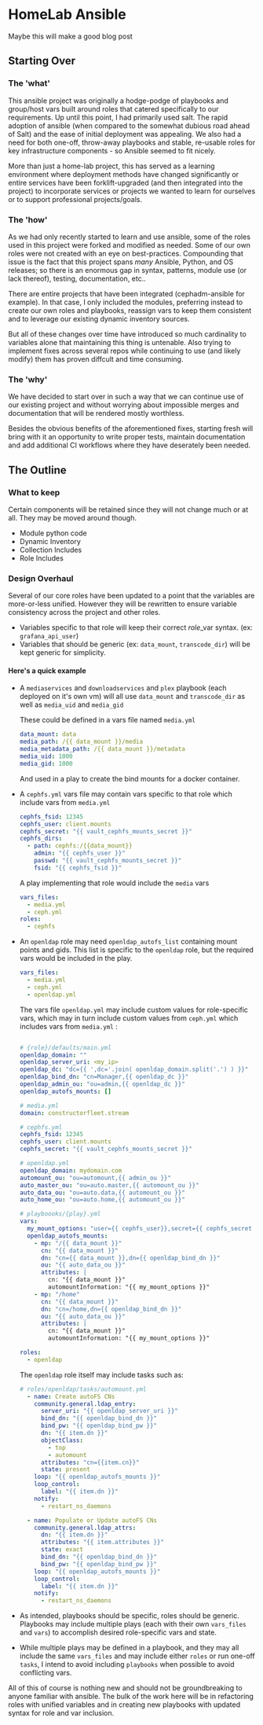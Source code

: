 # HomeLab Ansible

Maybe this will make a good blog post

## Starting Over

### The 'what'

This ansible project was originally a hodge-podge of playbooks and group/host vars built around roles that catered specifically to our requirements.  Up until this point, I had primarily used salt.  The rapid adoption of ansible (when compared to the somewhat dubious road ahead of Salt) and the ease of initial deployment was appealing.  We also had a need for both one-off, throw-away playbooks and stable, re-usable roles for key infrastructure components - so Ansible seemed to fit nicely.

More than just a home-lab project, this has served as a learning environment where deployment methods have changed significantly or entire services have been forklift-upgraded (and then integrated into the project) to incorporate services or projects we wanted to learn for ourselves or to support professional projects/goals.

### The 'how'

As we had only recently started to learn and use ansible, some of the roles used in this project were forked and modified as needed.  Some of our own roles were not created with an eye on best-practices. Compounding that issue is the fact that this project spans *many* Ansible, Python, and OS releases; so there is an enormous gap in syntax, patterns, module use (or lack thereof), testing, documentation, etc..

There are entire projects that have been integrated (cephadm-ansible for example). In that case, I only included the modules, preferring instead to create our own roles and playbooks, reassign vars to keep them consistent and to leverage our existing dynamic inventory sources.

But all of these changes over time have introduced so much cardinality to variables alone that maintaining this thing is untenable.  Also trying to implement fixes across several repos while continuing to use (and likely modify) them has proven diffcult and time consuming.

### The 'why'

We have decided to start over in such a way that we can continue use of our existing project and without worrying about impossible merges and documentation that will be rendered mostly worthless.

Besides the obvious benefits of the aforementioned fixes, starting fresh will bring with it an opportunity to write proper tests, maintain documentation and add additional CI workflows where they have deserately been needed.

## The Outline

### What to keep

Certain components will be retained since they will not change much or at all.  They may be moved around though.

- Module python code
- Dynamic Inventory
- Collection Includes
- Role Includes

### Design Overhaul

Several of our core roles have been updated to a point that the variables are more-or-less unified.  However they will be rewritten to ensure variable consistency across the project and other roles.

- Variables specific to that role will keep their correct *role*_var syntax. (ex: `grafana_api_user`)
- Variables that should be generic (ex: `data_mount`, `transcode_dir`) will be kept generic for simplicity.

#### Here's a quick example

- A `mediaservices` and `downloadservices` and `plex` playbook (each deployed on it's own vm) will all use `data_mount` and `transcode_dir` as well as `media_uid` and  `media_gid`

    These could be defined in a vars file named `media.yml`

    ```yaml
    data_mount: data
    media_path: /{{ data_mount }}/media
    media_metadata_path: /{{ data_mount }}/metadata
    media_uid: 1000
    media_gid: 1000
    ```

    And used in a play to create the bind mounts for a docker container.

- A `cephfs.yml` vars file may contain vars specific to that role which include vars from `media.yml`

    ```yaml
    cephfs_fsid: 12345
    cephfs_user: client.mounts
    cephfs_secret: "{{ vault_cephfs_mounts_secret }}"
    cephfs_dirs:
      - path: cephfs:/{{data_mount}}
        admin: "{{ cephfs_user }}"
        passwd: "{{ vault_cephfs_mounts_secret }}"
        fsid: "{{ cephfs_fsid }}"

    ```

    A play implementing that role would include the `media` vars

    ```yaml
    vars_files:
      - media.yml
      - ceph.yml
    roles:
      - cephfs
    ```

- An `openldap` role may need `openldap_autofs_list` containing mount points and gids. This list is specific to the `openldap` role, but the required vars would be included in the play.

  ```yaml
  vars_files:
    - media.yml
    - ceph.yml
    - openldap.yml
  ```

  The vars file `openldap.yml` may include custom values for role-specific vars, which may in turn include custom values from `ceph.yml` which includes vars from `media.yml` :

  ```yaml

  # {role}/defaults/main.yml
  openldap_domain: ""
  openldap_server_uri: <my_ip>
  openldap_dc: "dc={{ ',dc='.join( openldap_domain.split('.') ) }}"
  openldap_bind_dn: "cn=Manager,{{ openldap_dc }}"
  openldap_admin_ou: "ou=admin,{{ openldap_dc }}"
  openldap_autofs_mounts: []

  # media.yml
  domain: constructorfleet.stream

  # cephfs.yml
  cephfs_fsid: 12345
  cephfs_user: client.mounts
  cephfs_secret: "{{ vault_cephfs_mounts_secret }}"

  # openldap.yml
  openldap_domain: mydomain.com
  automount_ou: "ou=automount,{{ admin_ou }}"
  auto_master_ou: "ou=auto.master,{{ automount_ou }}"
  auto_data_ou: "ou=auto.data,{{ automount_ou }}"
  auto_home_ou: "ou=auto.home,{{ automount_ou }}"

  # playboooks/{play}.yml
  vars:
    my_mount_options: "user={{ cephfs_user}},secret={{ cephfs_secret }}"
    openldap_autofs_mounts:
      - mp: "/{{ data_mount }}"
        cn: "{{ data_mount }}"
        dn: "cn={{ data_mount }},dn={{ openldap_bind_dn }}"
        ou: "{{ auto_data_ou }}"
        attributes: |
          cn: "{{ data_mount }}"
          automountInformation: "{{ my_mount_options }}"
      - mp: "/home"
        cn: "{{ data_mount }}"
        dn: "cn=/home,dn={{ openldap_bind_dn }}"
        ou: "{{ auto_data_ou }}"
        attributes: |
          cn: "{{ data_mount }}"
          automountInformation: "{{ my_mount_options }}"

  roles:
    - openldap
  ```

  The `openldap` role itself may include tasks such as:

  ```yaml
  # roles/openldap/tasks/automount.yml
    - name: Create autoFS CNs
      community.general.ldap_entry:
        server_uri: "{{ openldap_server_uri }}"
        bind_dn: "{{ openldap_bind_dn }}"
        bind_pw: "{{ openldap_bind_pw }}"
        dn: "{{ item.dn }}"
        objectClass:
          - top
          - automount
        attributes: "cn={{item.cn}}"
        state: present
      loop: "{{ openldap_autofs_mounts }}"
      loop_control:
        label: "{{ item.dn }}"
      notify:
        - restart_ns_daemons

    - name: Populate or Update autoFS CNs
      community.general.ldap_attrs:
        dn: "{{ item.dn }}"
        attributes: "{{ item.attributes }}"
        state: exact
        bind_dn: "{{ openldap_bind_dn }}"
        bind_pw: "{{ openldap_bind_pw }}"
      loop: "{{ openldap_autofs_mounts }}"
      loop_control:
        label: "{{ item.dn }}"
      notify:
        - restart_ns_daemons

- As intended, playbooks should be specific, roles should be generic.
Playbooks may include multiple plays (each with their own `vars_files` and `vars`) to accomplish desired role-specific vars and state.

- While multiple plays may be defined in a playbook, and they may all include the same `vars_files` and may include either `roles` or run one-off `tasks`, I intend to avoid including `playbooks` when possible to avoid conflicting vars.

All of this of course is nothing new and should not be groundbreaking to anyone familiar with ansible.  The bulk of the work here will be in refactoring roles with unified variables and in creating new playbooks with updated syntax for role and var inclusion.
